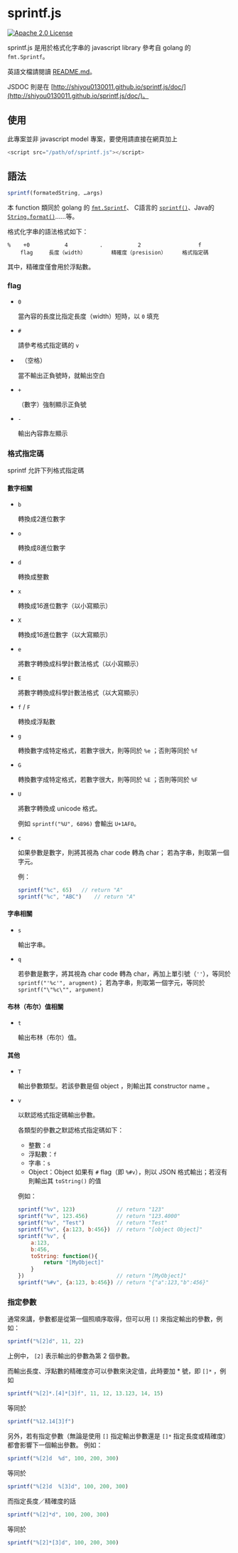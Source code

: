 # sprintf.js
[![Apache 2.0 License](https://img.shields.io/badge/listence-apache%202.0-%23CB2533.svg)](http://www.apache.org/licenses/LICENSE-2.0)

sprintf.js 是用於格式化字串的 javascript library
參考自 golang 的 `fmt.Sprintf`。

英語文檔請閱讀 [README.md](README.md)。

JSDOC 則是在 [http://shiyou0130011.github.io/sprintf.js/doc/](http://shiyou0130011.github.io/sprintf.js/doc/)。

## 使用

此專案並非 javascript model 專案，要使用請直接在網頁加上
	
```javascript
<script src="/path/of/sprintf.js"></script>
```

## 語法

```javascript
sprintf(formatedString, …args)
```

本 function 類同於 golang 的 [`fmt.Sprintf`](https://golang.org/pkg/fmt/#Sprintf)、 C語言的 [`sprintf()`](https://www-s.acm.illinois.edu/webmonkeys/book/c_guide/2.12.html#printf)、Java的 [`String.format()`](https://docs.oracle.com/javase/8/docs/api/java/util/Formatter.html)……等。

格式化字串的語法格式如下：

	%    +0           4          .           2                  f
	    flag     長度（width）        精確度（presision）     格式指定碼

其中，精確度僅會用於浮點數。

### flag
 - 	`0`
	
	當內容的長度比指定長度（width）短時，以 `0` 填充
	
 - 	`#`
	
	請參考格式指定碼的 `v` 
	
	
 - 	` `（空格）
	
	當不輸出正負號時，就輸出空白
	
	
 - 	`+`
	
	（數字）強制顯示正負號
	
 - 	`-`
	
	輸出內容靠左顯示
	

### 格式指定碼

sprintf 允許下列格式指定碼

#### 數字相關	

 - 	`b`

	轉換成2進位數字

 - 	`o`

	轉換成8進位數字

 - 	`d`

	轉換成整數

 - 	`x`

	轉換成16進位數字（以小寫顯示）

 - 	`X`

	轉換成16進位數字（以大寫顯示）

 - 	`e`

	將數字轉換成科學計數法格式（以小寫顯示）

 - 	`E`

	將數字轉換成科學計數法格式（以大寫顯示）

 - 	`f` / `F`

	轉換成浮點數

 - 	`g`

	轉換數字成特定格式，若數字很大，則等同於 `%e` ；否則等同於 `%f`

 - 	`G`

	轉換數字成特定格式，若數字很大，則等同於 `%E` ；否則等同於 `%F`

 - 	`U`

	將數字轉換成 unicode 格式。
	
	例如 `sprintf("%U", 6896)` 會輸出 `U+1AF0`。

 - 	`c`

	如果參數是數字，則將其視為 char code 轉為 char；
	若為字串，則取第一個字元。
	
	例：
	
	``` javascript
	sprintf("%c", 65)	// return "A"
	sprintf("%c", "ABC")	// return "A"
	```

#### 字串相關

- 	`s`

	輸出字串。

 - 	`q`

	若參數是數字，將其視為 char code 轉為 char，再加上單引號（`''`），等同於 `sprintf("'%c'", arugment)`；
	若為字串，則取第一個字元，等同於 `sprintf("\"%c\"", argument)`


#### 布林（布尔）值相關

- 	`t`

	輸出布林（布尔）值。

#### 其他

 - 	`T`

	輸出參數類型。若該參數是個 object ，則輸出其 constructor name 。

 - 	`v`

	以默認格式指定碼輸出參數。

	各類型的參數之默認格式指定碼如下：

	 - 	整數：`d`
	 - 	浮點數：`f`
	 - 	字串：`s`
	 - 	Object：Object 如果有 `#` flag（即 `%#v`），則以 JSON 格式輸出；若沒有則輸出其 `toString()` 的值

	例如：

	``` javascript
	sprintf("%v", 123)             // return "123"
	sprintf("%v", 123.456)         // return "123.4000"
	sprintf("%v", "Test")          // return "Test"
	sprintf("%v", {a:123, b:456})  // return "[object Object]"
	sprintf("%v", {
		a:123, 
		b:456,
		toString: function(){
			return "[MyObject]"
		}
	})                             // return "[MyObject]"
	sprintf("%#v", {a:123, b:456}) // return "{"a":123,"b":456}"
	```
		 

### 指定參數

通常來講，參數都是從第一個照順序取得，但可以用 `[]` 來指定輸出的參數，例如：

``` javascript
sprintf("%[2]d", 11, 22)
```

上例中， `[2]` 表示輸出的參數為第 2 個參數。

而輸出長度、浮點數的精確度亦可以參數來決定值，此時要加 * 號，即 `[]*` ，例如

``` javascript
sprintf("%[2]*.[4]*[3]f", 11, 12, 13.123, 14, 15)
```

等同於

``` javascript
sprintf("%12.14[3]f")
```

另外，若有指定參數（無論是使用 `[]` 指定輸出參數還是 `[]*` 指定長度或精確度）都會影響下一個輸出參數。
例如：

``` javascript
sprintf("%[2]d	%d", 100, 200, 300)
```

等同於

``` javascript
sprintf("%[2]d	%[3]d", 100, 200, 300)
```
	
而指定長度／精確度的話

``` javascript
sprintf("%[2]*d", 100, 200, 300)
```

等同於

``` javascript	
sprintf("%[2]*[3]d", 100, 200, 300)
```